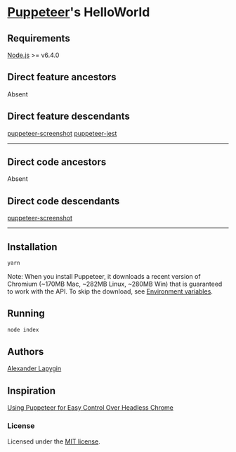 # [Puppeteer](https://github.com/GoogleChrome/puppeteer)'s HelloWorld

## Requirements

[Node.js](https://nodejs.org/en/download/package-manager/) >= v6.4.0

## Direct feature ancestors

Absent

## Direct feature descendants

[puppeteer-screenshot](https://github.com/softspider/puppeteer-screenshot)
[puppeteer-jest](https://github.com/softspider/puppeteer-jest)

---

## Direct code ancestors

Absent

## Direct code descendants

[puppeteer-screenshot](https://github.com/softspider/puppeteer-screenshot)

---

## Installation

```sh
yarn
```

Note: When you install Puppeteer, it downloads a recent version of Chromium (~170MB Mac, ~282MB Linux, ~280MB Win) that is guaranteed to work with the API. To skip the download, see [Environment variables](https://github.com/GoogleChrome/puppeteer/blob/v1.15.0/docs/api.md#environment-variables).

## Running

```sh
node index
```

## Authors

[Alexander Lapygin](https://github.com/AlexanderLapygin)

## Inspiration

[Using Puppeteer for Easy Control Over Headless Chrome](https://alligator.io/tooling/puppeteer/)

### License

Licensed under the [MIT license](./LICENSE).
